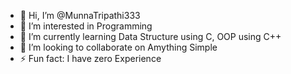 - 👋 Hi, I’m @MunnaTripathi333
- 👀 I’m interested in Programming
- 🌱 I’m currently learning Data Structure using C, OOP using C++
- 💞️ I’m looking to collaborate on Amything Simple
- ⚡ Fun fact: I have zero Experience

<!---
MunnaTripathi333/MunnaTripathi333 is a ✨ special ✨ repository because its `README.md` (this file) appears on your GitHub profile.
You can click the Preview link to take a look at your changes.
--->

